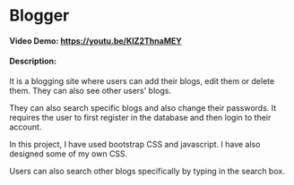 # Blogger
#### Video Demo:  https://youtu.be/KlZ2ThnaMEY
#### Description:
It is a blogging site where users can add their blogs, edit them or delete them. They can also see other users' blogs.

They can also search specific blogs and also change their passwords. It requires the user to first register in the database and then login to their account.

In this project, I have used bootstrap CSS and javascript. I have also designed some of my own CSS.

Users can also search other blogs specifically by typing in the search box.
